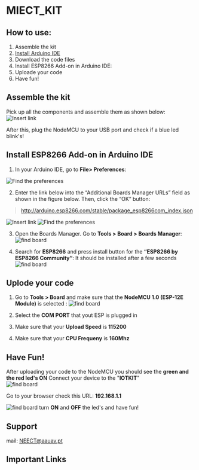 # MIECT_KIT

## How to use:

1. Assemble the kit
1. [Install Arduino IDE](https://www.arduino.cc/en/main/software "download")
2. Download the code files
3. Install ESP8266 Add-on in Arduino IDE:
4. Uploade your code
5. Have fun!

## Assemble the kit

Pick up all the components and assemble them as shown below:  
![Insert link](https://github.com/FilipeMiguelVale/MIECT_KIT/blob/master/Images/Board%20Final1.jpg)

After this, plug the NodeMCU to your USB port and check if a blue led blink's!

## Install ESP8266 Add-on in Arduino IDE
1. In your Arduino IDE, go to **File> Preferences**:

![Find the preferences](https://github.com/FilipeMiguelVale/MIECT_KIT/blob/master/Images/Prints/preferences.jpg)

2. Enter the link below into the “Additional Boards Manager URLs” field as shown in the figure below. Then, click the “OK” button:
>  http://arduino.esp8266.com/stable/package_esp8266com_index.json

![Insert link](https://github.com/FilipeMiguelVale/MIECT_KIT/blob/master/Images/Prints/preferences2.jpg)
![Find the preferences](https://github.com/FilipeMiguelVale/MIECT_KIT/blob/master/Images/Prints/preferences3.jpg)

3. Open the Boards Manager. Go to **Tools > Board > Boards Manager**:
![find board](https://github.com/FilipeMiguelVale/MIECT_KIT/blob/master/Images/Prints/board1.jpg)

4. Search for **ESP8266** and press install button for the **“ESP8266 by ESP8266 Community“**:
It should be installed after a few seconds
![find board](https://github.com/FilipeMiguelVale/MIECT_KIT/blob/master/Images/Prints/board2.jpg)

## Uplode your code

1. Go to **Tools > Board** and make sure that the **NodeMCU 1.0 (ESP-12E Module)** is selected :
![find board](https://github.com/FilipeMiguelVale/MIECT_KIT/blob/master/Images/Prints/board3.jpg)

2. Select the **COM PORT** that yout ESP is plugged in
3. Make sure that your **Upload Speed** is **115200**
4. Make sure that your **CPU Frequeny** is **160Mhz**

## Have Fun!
After uploading your code to the NodeMCU you should see the **green and the red led's ON**
Connect your device to the "**IOTKIT**"  
![find board](https://github.com/FilipeMiguelVale/MIECT_KIT/blob/master/Images/Prints/Ethernet1.jpg)

Go to your browser check this URL: **192.168.1.1** 

![find board](https://github.com/FilipeMiguelVale/MIECT_KIT/blob/master/Images/Prints/Ethernet2.jpg)
turn **ON** and **OFF** the led's and have fun!

## Support
mail: NEECT@aauav.pt
## Important Links
